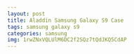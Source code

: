 ```yaml
---
layout: post
title: Aladdin Samsung Galaxy S9 Case
tags: samsung galaxy s9
categories: samsung
img: 1rwZNxVQLUlM6DC2f2SQz7tQdJKQ5CdAP
---
```

